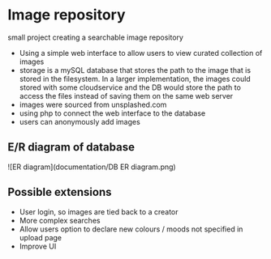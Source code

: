 # Image repository

small project creating a searchable image repository

* Using a simple web interface to allow users to view curated collection of images
* storage is a mySQL database that stores the path to the image that is stored in the filesystem. In a larger implementation, the images could stored with some cloudservice and the DB would store the path to access the files instead of saving them on the same web server
* images were sourced from unsplashed.com
* using php to connect the web interface to the database
* users can anonymously add images

## E/R diagram of database

![ER diagram](documentation/DB ER diagram.png)

## Possible extensions

* User login, so images are tied back to a creator
* More complex searches
* Allow users option to declare new colours / moods not specified in upload page
* Improve UI